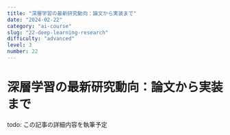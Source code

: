 ```yaml
---
title: "深層学習の最新研究動向：論文から実装まで"
date: "2024-02-22"
category: "ai-course"
slug: "22-deep-learning-research"
difficulty: "advanced"
level: 3
number: 22
---
```


# 深層学習の最新研究動向：論文から実装まで

todo: この記事の詳細内容を執筆予定